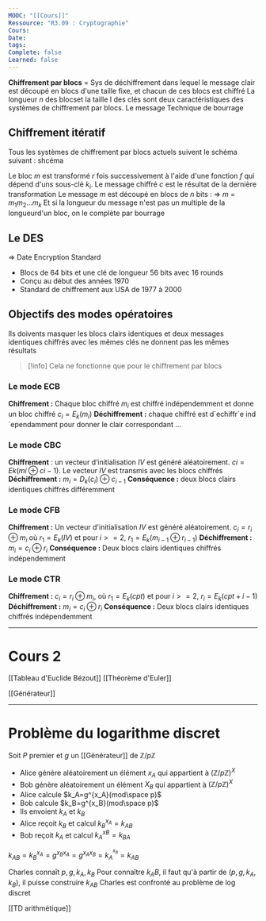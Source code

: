 ```yaml
---
MOOC: "[[Cours]]"
Ressource: "R3.09 : Cryptographie"
Cours: 
Date: 
tags: 
Complete: false
Learned: false
---
```

**Chiffrement par blocs** = Sys de déchiffrement dans lequel le message clair est découpé en blocs d'une taille fixe, et chacun de ces blocs est chiffré
La longueur $n$ des blocset la taille I des clés sont deux caractéristiques des systèmes de chiffrement par blocs. Le message
Technique de bourrage

## Chiffrement itératif
Tous les systèmes de chiffrement par blocs actuels suivent le schéma suivant :
shcéma

Le bloc $m$ est transformé $r$ fois successivement à l'aide d'une fonction $f$ qui dépend d'uns sous-clé $k_i$. Le message chiffré $c$ est le résultat de la dernière transformation
Le message $m$ est découpé en blocs de $n$ bits :
⇒ $m$ = $m_1m_2...m_k$
Et si la longueur du message n'est pas un multiple de la longueurd'un bloc, on le complète par bourrage

## Le DES
⇒ Date Encryption Standard
- Blocs de 64 bits et une clé de longueur 56 bits avec 16 rounds
- Conçu au début des années 1970
- Standard de chiffrement aux USA de 1977 à 2000


## Objectifs des modes opératoires
Ils doivents masquer les blocs clairs identiques et deux messages identiques chiffrés avec les mêmes clés ne donnent pas les mêmes résultats

>[!info]
>Cela ne fonctionne que pour le chiffrement par blocs

### Le mode ECB
**Chiffrement :** Chaque bloc chiffré $m_i$ est chiffré indépendemment et donne un bloc chiffré  $c_i=E_k(m_i)$
**Déchiffrement :** chaque chiffré est d´echiffr´e ind´ependamment pour donner le clair correspondant
...

### Le mode CBC
**Chiffrement** : un vecteur d’initialisation $IV$ est généré aléatoirement. $ci = Ek (mi ⊕ ci−1)$. Le vecteur $IV$ est transmis avec les blocs chiffrés
**Déchiffrement :** $m_i=D_k(c_i)⊕c_{i-1}$
**Conséquence :** deux blocs clairs identiques chiffrés différemment

### Le mode CFB
**Chiffrement :** Un vecteur d'initialisation $IV$ est généré aléatoirement. $c_i=r_i⊕m_i$ où $r_1=E_k(IV)$ et pour $i>=2$, $r_1=E_k(m_{i-1}⊕r_{i-1})$
**Déchiffrement :** $m_i=c_i⊕r_i$
**Conséquence :** Deux blocs clairs identiques chiffrés indépendemment

### Le mode CTR
**Chiffrement :** $c_i=r_i⊕m_i$, où $r_1=E_k(cpt)$ et pour $i>=2$, $r_i=E_k(cpt+i-1)$
**Déchiffrement :** $m_i=c_i⊕r_i$
**Conséquence :** Deux blocs clairs identiques chiffrés indépendemment

---
# Cours 2

[[Tableau d'Euclide Bézout]]
[[Théorème d'Euler]]

[[Générateur]]





---
# Problème du logarithme discret

Soit $P$ premier et $g$ un [[Générateur]] de $\mathbb{Z}/p\mathbb{Z}$
- Alice génère aléatoirement un élément $x_A$ qui appartient à $(\mathbb{Z}/p\mathbb{Z})^X$
- Bob génère aléatoirement un élément $X_B$ qui appartient à $(\mathbb{Z}/p\mathbb{Z})^X$
- Alice calcule $k_A=g^{x_A}(mod\space p)$ 
- Bob calcule $k_B=g^{x_B}(mod\space p)$ 
- Ils envoient $k_A$ et $k_B$
- Alice reçoit $k_B$ et calcul $k_B^{x_A}=k_{AB}$
- Bob reçoit $k_A$ et calcul $k_A^{xB}=k_{BA}$

$k_{AB}=k_B^{x_A}=g^{x_Bx_A}=g^{x_Ax_B}=k_A^{^{x_B}}=k_{AB}$

Charles connaît $p, g, k_A, k_B$ 
Pour connaître $k_AB$, il faut qu'à partir de $(p, g, k_A, k_B)$, il puisse construire $k_{AB}$ 
Charles est confronté au problème de log discret

[[TD arithmétique]]